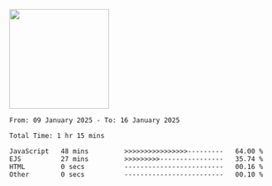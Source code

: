 <img height="180em" src="https://github-readme-stats-eight-theta.vercel.app/api?username=bkundev&show_icons=true&theme=radical&include_all_commits=true&count_private=true"/>
<!--START_SECTION:waka-->

```all_time
From: 09 January 2025 - To: 16 January 2025

Total Time: 1 hr 15 mins

JavaScript   48 mins         >>>>>>>>>>>>>>>>---------   64.00 %
EJS          27 mins         >>>>>>>>>----------------   35.74 %
HTML         0 secs          -------------------------   00.16 %
Other        0 secs          -------------------------   00.10 %
```

<!--END_SECTION:waka-->